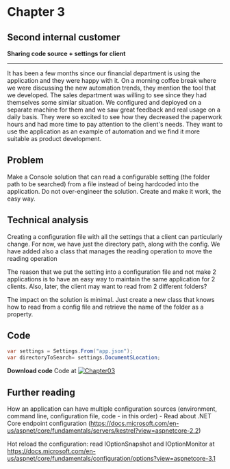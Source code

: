 

# Chapter 3
## Second internal customer
**Sharing code source + settings for client**

----
It has been a few months since our financial department is using the application and they were happy with it. On a morning coffee break where we were discussing the new automation trends, they mention the tool that we developed. The sales department was willing to see since they had themselves some similar situation.
We configured and deployed on a separate machine for them and we saw great feedback and real usage on a daily basis. They were so excited to see how they decreased the paperwork hours and had more time to pay attention to the client's needs.
They want to use the application as an example of automation and we find it more suitable as product development.

## Problem
Make a Console solution that can read a configurable setting (the folder path to be searched) from a file instead of being hardcoded into the application. Do not over-engineer the solution. Create and make it work, the easy way.


## Technical analysis

Creating a configuration file with all the settings that a client can particularly change. For now, we have just the directory path, along with the config. We have added also a class that manages the reading operation to move the reading operation

The reason that we put the setting into a configuration file and not make 2 applications is to have an easy way to maintain the same application for 2 clients. Also, later, the client may want to read from 2 different folders?

The impact on the solution is minimal. Just create a new class that knows how to read from a config file and retrieve the name of the folder as a property.

## Code

```csharp
var settings = Settings.From("app.json");
var directoryToSearch= settings.DocumentSLocation;
```
**Download code**
Code at [![Chapter03](https://ignatandrei.github.io/console_to_saas/Chapter03.svg)](https://ignatandrei.github.io/console_to_saas/sources/Chapter03.zip)


## Further reading
How an application can have multiple configuration sources (environment, command line, configuration file, code - in this order) - Read about .NET Core endpoint configuration (https://docs.microsoft.com/en-us/aspnet/core/fundamentals/servers/kestrel?view=aspnetcore-2.2)

Hot reload the configuration: read IOptionSnapshot and IOptionMonitor at https://docs.microsoft.com/en-us/aspnet/core/fundamentals/configuration/options?view=aspnetcore-3.1 

